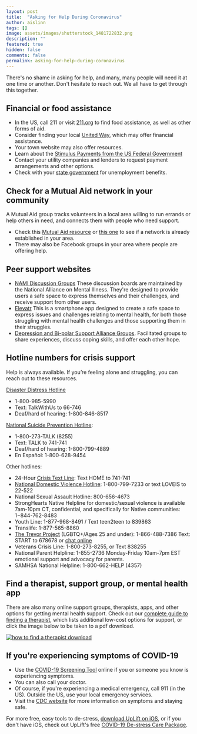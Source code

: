 ```yaml
---
layout: post
title:  "Asking for Help During Coronavirus"
author: aislinn
tags: []
image: assets/images/shutterstock_1481722832.png
description: ""
featured: true
hidden: false
comments: false
permalink: asking-for-help-during-coronavirus
---
```


There's no shame in asking for help, and many, many people will need it at one time or another. Don't hesitate to reach out. We all have to get through this together. 

## Financial or food assistance
- In the US, call 211 or visit [211.org](http://211.org/) to find food assistance, as well as other forms of aid.
- Consider finding your local [United Way](https://www.unitedway.org/find-your-united-way), which may offer financial assistance.
- Your town website may also offer resources.
- Learn about the [Stimulus Payments from the US Federal Government](https://www.irs.gov/coronavirus-tax-relief-and-economic-impact-payments)
- Contact your utility companies and lenders to request payment arrangements and other options.
- Check with your [state government](https://www.careeronestop.org/LocalHelp/UnemploymentBenefits/Find-Unemployment-Benefits.aspx?newsearch=true) for unemployment benefits.

## Check for a Mutual Aid network in your community
A Mutual Aid group tracks volunteers in a local area willing to run errands or help others in need, and connects them with people who need support.

- Check this [Mutual Aid resource](https://mutualaiddisasterrelief.org/collective-care/) or [this one](https://www.pandemicoflove.com/) to see if a network is already established in your area.
- There may also be Facebook groups in your area where people are offering help.

## Peer support websites
- [NAMI Discussion Groups](https://www.nami.org/Find-Support/Air-App) These discussion boards are maintained by the National Alliance on Mental Illness. They're designed to provide users a safe space to express themselves and their challenges, and receive support from other users.
- [Elevatr](http://www.elevatr.com) This is a smartphone app designed to create a safe space to express issues and challenges relating to mental health, for both those struggling with mental health challenges and those supporting them in their struggles.
- [Depression and Bi-polar Support Alliance Groups](https://www.dbsalliance.org/support/chapters-and-support-groups/online-support-groups/). Facilitated groups to share experiences, discuss coping skills, and offer each other hope.

## Hotline numbers for crisis support
Help is always available. If you’re feeling alone and struggling, you can reach out to these resources.

[Disaster Distress Hotline](https://www.samhsa.gov/find-help/disaster-distress-helpline)
- 1-800-985-5990
- Text: TalkWithUs to 66-746
- Deaf/hard of hearing: 1-800-846-8517

[National Suicide Prevention Hotline](https://suicidepreventionlifeline.org/):
- 1-800-273-TALK (8255)
- Text: TALK to 741-741
- Deaf/hard of hearing: 1-800-799-4889
- En Español: 1-800-628-9454

Other hotlines:
- 24-Hour [Crisis Text Line](https://www.crisistextline.org/): Text HOME to 741-741
- [National Domestic Violence Hotline](https://www.thehotline.org/): 1-800-799-7233 or text LOVEIS to 22-522
- National Sexual Assault Hotline: 800-656-4673
- StrongHearts Native Helpline for domestic/sexual violence is available 7am-10pm CT, confidential, and specifically for Native communities: 1−844-762-8483
- Youth Line: 1-877-968-8491 / Text teen2teen to 839863
- Translife: 1-877-565-8860
- [The Trevor Project](https://www.thetrevorproject.org/get-help-now/) (LGBTQ+/Ages 25 and under): 1-866-488-7386 Text: START to 678678 or [chat online](https://trevorproject.secure.force.com/apex/TrevorChatPreChatForm?endpoint=https%3A%2F%2Ftrevorproject.secure.force.com%2Fapex%2FTrevorChatWaitingScreen%3Flanguage%3D%23deployment_id%3D57241000000LPlc%26org_id%3D00D410000005OLz%26button_id%3D57341000000LTDX%26session_id%3DqiVDn5vfT7xB3g==)
- Veterans Crisis Line: 1-800-273-8255, or Text 838255
- National Parent Helpline: 1-855-2736 Monday-Friday 10am-7pm EST emotional support and advocacy for parents.
- SAMHSA National Helpline: 1-800-662-HELP (4357)

## Find a therapist, support group, or mental health app
There are also many online support groups, therapists, apps, and other options for getting mental health support. Check out our [complete guide to finding a therapist](https://www.uplift.app/blog/find-a-therapist-ultimate-guide), which lists additional low-cost options for support, or click the image below to be taken to a pdf download.

[![how to find a therapist download][2]][1]

## If you're experiencing symptoms of COVID-19
- Use the [COVID-19 Screening Tool](https://www.apple.com/covid19) online if you or someone you know is experiencing symptoms.
- You can also call your doctor.
- Of course, if you're experiencing a medical emergency, call 911 (in the US). Outside the US, use your local emergency services.
- Visit the [CDC website](https://www.cdc.gov/coronavirus/2019-ncov/index.html) for more information on symptoms and staying safe.

<div class='grey_box'>
For more free, easy tools to de-stress, <a href="https://apps.apple.com/us/app/uplift-depression-anxiety/id1467988544?ls=1">download UpLift on iOS</a>, or if you don't have iOS, check out UpLift's free <a href="https://launch.uplift.app/COVID-19-web?platform=web">COVID-19 De-stress Care Package</a>.
</div>

[1]: https://www.uplift.app/blog/download
[2]: https://www.uplift.app/blog/assets/images/find_a_therapist_sideAd.png
